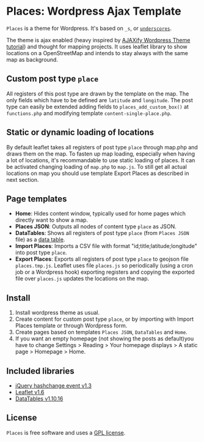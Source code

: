 Places: Wordpress Ajax Template
===============================

`Places` is a theme for Wordpress. It's based on `_s`, or [`underscores`](http://underscores.me/).

The theme is ajax enabled (heavy inspired by [AJAXify Wordpress Theme tutorial](http://www.deluxeblogtips.com/2010/05/how-to-ajaxify-wordpress-theme.html)) and thought for mapping projects. It uses leaflet library to show locations on a OpenStreetMap and intends to stay always with the same map as background.

## Custom post type `place`

All registers of this post type are drawn by the template on the map. The only fields which have to be defined are `latitude` and `longitude`. The post type can easily be extended adding fields to `places_add_custom_box()` at `functions.php` and modifying template `content-single-place.php`.

## Static or dynamic loading of locations

By default leaflet takes all registers of post type `place` through map.php and draws them on the map. To fasten up map loading, especially when having a lot of locations, it's recommandable to use static loading of places. It can be activated changing loading of `map.php` to `map.js`. To still get all actual locations on map you should use template Export Places as described in next section.

## Page templates

- **Home**: Hides content window, typically used for home pages which directly want to show a map.
- **Places JSON**: Outputs all nodes of content type `place` as JSON.
- **DataTables**: Shows all registers of post type `place` (from `Places JSON` file) as a [data table](http://www.datatables.net/).
- **Import Places**: Imports a CSV file with format "id;title;latitude;longitude" into post type `place`.
- **Export Places**: Exports all registers of post type `place` to geojson file `places.tmp.js`. Leaflet uses file `places.js` so periodically (using a cron job or a Wordpress hook) exporting registers and copying the exported file over `places.js` updates the locations on the map.

## Install

1. Install wordpress theme as usual.
2. Create content for custom post type `place`, or by importing with Import Places template or through Wordpress form.
3. Create pages based on templates `Places JSON`, `DataTables` and `Home`.
4. If you want an empty homepage (not showing the posts as default)you have to change Settings > Reading > Your homepage displays > A static page > Homepage > Home.

## Included libraries

- [jQuery hashchange event v1.3](http://benalman.com/projects/jquery-hashchange-plugin/)
- [Leaflet v1.6](http://leafletjs.com/)
- [DataTables v1.10.16](http://www.datatables.net/)

## License

`Places` is free software and uses a [GPL license](license.txt).
